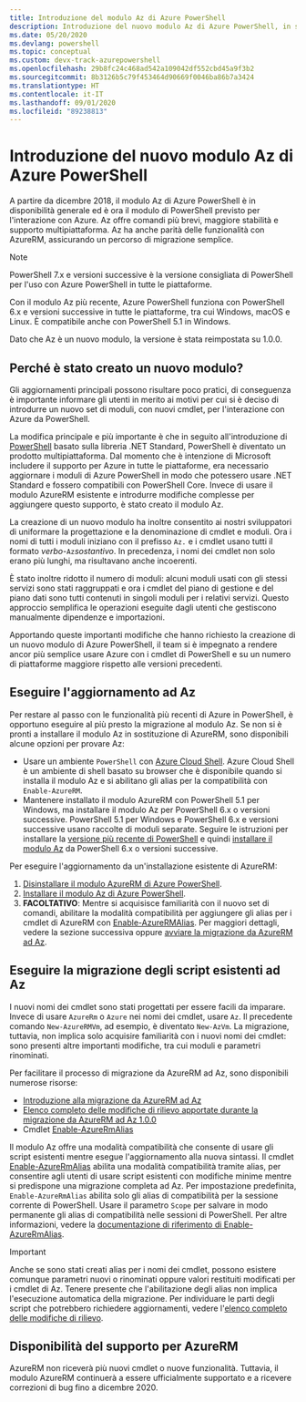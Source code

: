 ```yaml
---
title: Introduzione del modulo Az di Azure PowerShell
description: Introduzione del nuovo modulo Az di Azure PowerShell, in sostituzione del modulo AzureRM.
ms.date: 05/20/2020
ms.devlang: powershell
ms.topic: conceptual
ms.custom: devx-track-azurepowershell
ms.openlocfilehash: 29b8fc24c468ad542a109042df552cbd45a9f3b2
ms.sourcegitcommit: 8b3126b5c79f453464d90669f0046ba86b7a3424
ms.translationtype: HT
ms.contentlocale: it-IT
ms.lasthandoff: 09/01/2020
ms.locfileid: "89238813"
---
```

# <a name="introducing-the-new-azure-powershell-az-module"></a>Introduzione del nuovo modulo Az di Azure PowerShell

A partire da dicembre 2018, il modulo Az di Azure PowerShell è in disponibilità generale ed è ora il modulo di PowerShell previsto per l'interazione con Azure. Az offre comandi più brevi, maggiore stabilità e supporto multipiattaforma. Az ha anche parità delle funzionalità con AzureRM, assicurando un percorso di migrazione semplice.

> [!NOTE]
> PowerShell 7.x e versioni successive è la versione consigliata di PowerShell per l'uso con Azure PowerShell in tutte le piattaforme.

Con il modulo Az più recente, Azure PowerShell funziona con PowerShell 6.x e versioni successive in tutte le piattaforme, tra cui Windows, macOS e Linux. È compatibile anche con PowerShell 5.1 in Windows.

Dato che Az è un nuovo modulo, la versione è stata reimpostata su 1.0.0.

## <a name="why-a-new-module"></a>Perché è stato creato un nuovo modulo?

Gli aggiornamenti principali possono risultare poco pratici, di conseguenza è importante informare gli utenti in merito ai motivi per cui si è deciso di introdurre un nuovo set di moduli, con nuovi cmdlet, per l'interazione con Azure da PowerShell.

La modifica principale e più importante è che in seguito all'introduzione di [PowerShell](/powershell/scripting/overview) basato sulla libreria .NET Standard, PowerShell è diventato un prodotto multipiattaforma.
Dal momento che è intenzione di Microsoft includere il supporto per Azure in tutte le piattaforme, era necessario aggiornare i moduli di Azure PowerShell in modo che potessero usare .NET Standard e fossero compatibili con PowerShell Core. Invece di usare il modulo AzureRM esistente e introdurre modifiche complesse per aggiungere questo supporto, è stato creato il modulo Az.

La creazione di un nuovo modulo ha inoltre consentito ai nostri sviluppatori di uniformare la progettazione e la denominazione di cmdlet e moduli. Ora i nomi di tutti i moduli iniziano con il prefisso `Az.` e i cmdlet usano tutti il formato _verbo_-`Az`_sostantivo_. In precedenza, i nomi dei cmdlet non solo erano più lunghi, ma risultavano anche incoerenti.

È stato inoltre ridotto il numero di moduli: alcuni moduli usati con gli stessi servizi sono stati raggruppati e ora i cmdlet del piano di gestione e del piano dati sono tutti contenuti in singoli moduli per i relativi servizi. Questo approccio semplifica le operazioni eseguite dagli utenti che gestiscono manualmente dipendenze e importazioni.

Apportando queste importanti modifiche che hanno richiesto la creazione di un nuovo modulo di Azure PowerShell, il team si è impegnato a rendere ancor più semplice usare Azure con i cmdlet di PowerShell e su un numero di piattaforme maggiore rispetto alle versioni precedenti.

## <a name="upgrade-to-az"></a>Eseguire l'aggiornamento ad Az

Per restare al passo con le funzionalità più recenti di Azure in PowerShell, è opportuno eseguire al più presto la migrazione al modulo Az. Se non si è pronti a installare il modulo Az in sostituzione di AzureRM, sono disponibili alcune opzioni per provare Az:

- Usare un ambiente `PowerShell` con [Azure Cloud Shell](https://docs.microsoft.com/azure/cloud-shell/overview). Azure Cloud Shell è un ambiente di shell basato su browser che è disponibile quando si installa il modulo Az e si abilitano gli alias per la compatibilità con `Enable-AzureRM`.
- Mantenere installato il modulo AzureRM con PowerShell 5.1 per Windows, ma installare il modulo Az per PowerShell 6.x o versioni successive. PowerShell 5.1 per Windows e PowerShell 6.x e versioni successive usano raccolte di moduli separate. Seguire le istruzioni per installare la [versione più recente di PowerShell](/powershell/scripting/install/installing-powershell) e quindi [installare il modulo Az](install-az-ps.md) da PowerShell 6.x o versioni successive.

Per eseguire l'aggiornamento da un'installazione esistente di AzureRM:

1. [Disinstallare il modulo AzureRM di Azure PowerShell](/powershell/azure/uninstall-az-ps#uninstall-the-azurerm-module).
2. [Installare il modulo Az di Azure PowerShell](install-az-ps.md).
3. **FACOLTATIVO**: Mentre si acquisisce familiarità con il nuovo set di comandi, abilitare la modalità compatibilità per aggiungere gli alias per i cmdlet di AzureRM con [Enable-AzureRMAlias](/powershell/module/az.accounts/enable-azurermalias). Per maggiori dettagli, vedere la sezione successiva oppure [avviare la migrazione da AzureRM ad Az](migrate-from-azurerm-to-az.md).

## <a name="migrate-existing-scripts-to-az"></a>Eseguire la migrazione degli script esistenti ad Az

I nuovi nomi dei cmdlet sono stati progettati per essere facili da imparare. Invece di usare `AzureRm` o `Azure` nei nomi dei cmdlet, usare `Az`. Il precedente comando `New-AzureRMVm`, ad esempio, è diventato `New-AzVm`.
La migrazione, tuttavia, non implica solo acquisire familiarità con i nuovi nomi dei cmdlet: sono presenti altre importanti modifiche, tra cui moduli e parametri rinominati.

Per facilitare il processo di migrazione da AzureRM ad Az, sono disponibili numerose risorse:

- [Introduzione alla migrazione da AzureRM ad Az](migrate-from-azurerm-to-az.md)
- [Elenco completo delle modifiche di rilievo apportate durante la migrazione da AzureRM ad Az 1.0.0](migrate-az-1.0.0.md)
- Cmdlet [Enable-AzureRmAlias](/powershell/module/az.accounts/enable-azurermalias)

Il modulo Az offre una modalità compatibilità che consente di usare gli script esistenti mentre esegue l'aggiornamento alla nuova sintassi. Il cmdlet [Enable-AzureRmAlias](/powershell/module/az.accounts/enable-azurermalias) abilita una modalità compatibilità tramite alias, per consentire agli utenti di usare script esistenti con modifiche minime mentre si predispone una migrazione completa ad Az. Per impostazione predefinita, `Enable-AzureRmAlias` abilita solo gli alias di compatibilità per la sessione corrente di PowerShell. Usare il parametro `Scope` per salvare in modo permanente gli alias di compatibilità nelle sessioni di PowerShell. Per altre informazioni, vedere la [documentazione di riferimento di Enable-AzureRmAlias](/powershell/module/az.accounts/enable-azurermalias).

> [!IMPORTANT]
> Anche se sono stati creati alias per i nomi dei cmdlet, possono esistere comunque parametri nuovi o rinominati oppure valori restituiti modificati per i cmdlet di Az. Tenere presente che l'abilitazione degli alias non implica l'esecuzione automatica della migrazione. Per individuare le parti degli script che potrebbero richiedere aggiornamenti, vedere l'[elenco completo delle modifiche di rilievo](migrate-az-1.0.0.md).

## <a name="continued-support-for-azurerm"></a>Disponibilità del supporto per AzureRM

AzureRM non riceverà più nuovi cmdlet o nuove funzionalità. Tuttavia, il modulo AzureRM continuerà a essere ufficialmente supportato e a ricevere correzioni di bug fino a dicembre 2020.
